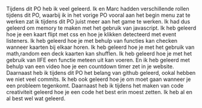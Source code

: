 Tijdens dit PO heb ik veel geleerd. Ik en Marc hadden verschillende rollen tijdens dit PO, waarbij ik in het vorige PO vooral aan het begin menu zat te werken zat ik tijdens dit PO juist meer aan het game te werken. Ik had dus geleerd om memory te maken met het gebruik van javascript. Ik heb geleerd hoe je een kaart flipt met css en hoe je klikken detecteerd met event listeners. Ik heb geleerd hoe je met behulp van functies kan checken wanneer kaarten bij elkaar horen. Ik heb geleerd hoe je met het gebruik van math,random een deck kaarten kan shufflen. Ik heb geleerd hoe je met het gebruik van IIFE een functie meteen uit kan voeren. En ik heb geleerd met behulp van een video hoe je een countdown timer zet in je website. Daarnaast heb ik tijdens dit PO het belang van github geleerd, ookal hebben we niet veel commits. Ik heb ook geleerd hoe je om moet gaan wanneer je een probleem tegenkomt. Daarnaast heb ik tijdens het maken van code creativiteit geleerd hoe je een code het best erin moest zetten. Ik heb al en al best wel wat geleerd. 
